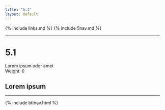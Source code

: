 ```yaml
---
title: "5.1"
layout: default
---
```


{% include links.md %}
{% include 5nav.md %}

---

# 5.1
Lorem ipsum odor amet  
Weight: 0


## Lorem ipsum 

---

{% include bttnav.html %}
